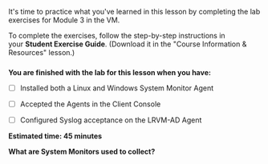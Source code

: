 
It's time to practice what you've learned in this lesson by completing the lab exercises for Module 3 in the VM. 

To complete the exercises, follow the step-by-step instructions in your **Student Exercise Guide**. (Download it in the "Course Information & Resources" lesson.) 

### 

**You are finished with the lab for this lesson when you have:** 

- [ ] Installed both a Linux and Windows System Monitor Agent
    
- [ ] Accepted the Agents in the Client Console
    
- [ ] Configured Syslog acceptance on the LRVM-AD Agent
    

**Estimated time: 45 minutes**



**What are System Monitors used to collect?**

